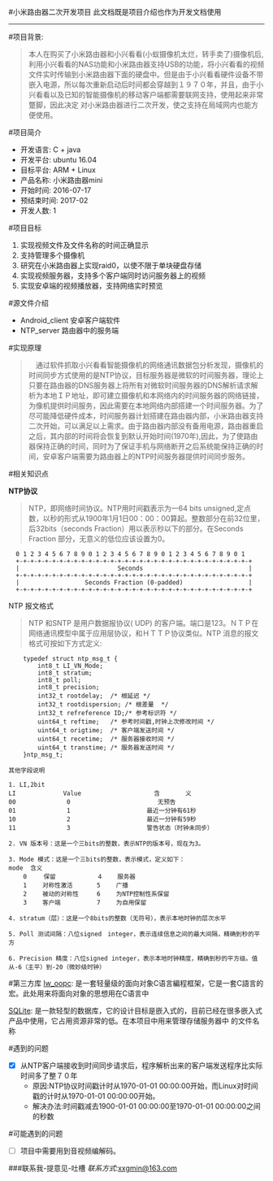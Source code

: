 #小米路由器二次开发项目
		此文档既是项目介绍也作为开发文档使用


----------


#项目背景:

> 本人在购买了小米路由器和小兴看看(小蚁摄像机太烂，转手卖了)摄像机后,利用小兴看看的NAS功能和小米路由器支持USB的功能，将小兴看看的视频文件实时传输到小米路由器下面的硬盘中。但是由于小兴看看硬件设备不带嵌入电源，所以每次重新启动后时间都会穿越到１９７０年，并且，由于小兴看看以及已知的智能摄像机的移动客户端都需要联网支持，使用起来非常蹩脚，因此决定
对小米路由器进行二次开发，使之支持在局域网内也能方便使用。

#项目简介
 - 开发语言: C + java
 - 开发平台: ubuntu 16.04
 - 目标平台: ARM + Linux
 - 产品名称: 小米路由器mini
 - 开始时间: 2016-07-17
 - 预结束时间: 2017-02
 - 开发人数: 1

#项目目标
 1. 实现视频文件及文件名称的时间正确显示
 2. 支持管理多个摄像机
 3. 研究在小米路由器上实现raid0，以使不限于单块硬盘存储
 4. 实现视频服务器，支持多个客户端同时访问服务器上的视频
 5. 实现安卓端的视频播放器，支持网络实时预览

#源文件介绍
 - Android_client	安卓客户端软件
 - NTP_server		路由器中的服务端

#实现原理
>　通过软件抓取小兴看看智能摄像机的网络通讯数据包分析发现，摄像机的时间同步方式使用的是NTP协议，目标服务器是微软的时间服务器，理论上只要在路由器的DNS服务器上将所有对微软时间服务器的DNS解析请求解析为本地ＩＰ地址，即可建立摄像机和本网络内的时间服务器的网络链接，为像机提供时间服务，因此需要在本地网络内部搭建一个时间服务器。为了尽可能降低硬件成本，时间服务器计划搭建在路由器内部，小米路由器支持二次开始，可以满足以上需求。由于路由器内部没有备用电源，路由器重启之后，其内部的时间将会恢复到默认开始时间(1970年),因此，为了使路由器保持正确的时间，同时为了保证手机与网络断开之后系统能保持正确的时间，安卓客户端需要为路由器上的NTP时间服务器提供时间同步服务。

#相关知识点

**NTP协议**
>NTP，即网络时间协议。NTP用时间戳表示为一64 bits unsigned,定点数，以秒的形式从1900年1月1日00：00：00算起。整数部分在前32位里，后32bits（seconds Fraction）用以表示秒以下的部分。在Seconds Fraction 部分，无意义的低位应该设置为0。

      0 1 2 3 4 5 6 7 8 9 0 1 2 3 4 5 6 7 8 9 0 1 2 3 4 5 6 7 8 9 0 1
      +-+-+-+-+-+-+-+-+-+-+-+-+-+-+-+-+-+-+-+-+-+-+-+-+-+-+-+-+-+-+-+-+
      |                           Seconds                             |
      +-+-+-+-+-+-+-+-+-+-+-+-+-+-+-+-+-+-+-+-+-+-+-+-+-+-+-+-+-+-+-+-+
      |                  Seconds Fraction (0-padded)                  |
      +-+-+-+-+-+-+-+-+-+-+-+-+-+-+-+-+-+-+-+-+-+-+-+-+-+-+-+-+-+-+-+-+

NTP 报文格式
>NTP 和SNTP 是用户数据报协议( UDP) 的客户端。端口是123。ＮＴＰ在网络通讯模型中属于应用层协议，和ＨＴＴＰ协议类似。NTP 消息的报文格式可按如下方式定义:

		typedef struct ntp_msg_t {
			int8_t LI_VN_Mode;
			int8_t stratum;
			int8_t poll;
			int8_t precision;
			int32_t rootdelay;	/* 根延迟 */
			int32_t rootdispersion;	/* 根差量  */
			int32_t refreference ID;/* 参考标识符 */
			uint64_t reftime;	/* 参考时间戳,时钟上次修改时间 */
			uint64_t origtime;  /* 客户端发送时间 */
			uint64_t recetime;  /* 服务器接收时间 */
			uint64_t transtime; /* 服务器发送时间 */
		}ntp_msg_t;

	其他字段说明
	
	1. LI,2bit
    LI             Value                    含		义
    00              0                        无预告
    01              1                     最近一分钟有61秒
    10              2                     最近一分钟有59秒
    11              3                     警告状态（时钟未同步）

    2. VN 版本号：这是一个三bits的整数，表示NTP的版本号，现在为3。
    
    3. Mode 模式：这是一个三bits的整数，表示模式，定义如下：
    mode  含义         
        0   　保留　　　　　　　4 　　服务器
        1　　 对称性激活　　　　5　　 广播
        2 　　被动的对称性　　　6 　　为NTP控制性系保留
        3 　　客户端　　　　　　7　　 为自用保留

    4. stratum（层）：这是一个8bits的整数（无符号），表示本地时钟的层次水平
  
    5. Poll 测试间隔：八位signed　integer，表示连续信息之间的最大间隔，精确到秒的平方  
    
    6. Precision 精度：八位signed integer，表示本地时钟精度，精确到秒的平方级。值从-6（主平）到-20（微妙级时钟）

#第三方库
[lw_oopc](#):
	是一套轻量级的面向对象C语言編程框架，它是一套C語言的宏。此处用来将面向对象的思想用在C语言中

[SQLite](https://www.sqlite.org/):
	是一款轻型的数据库，它的设计目标是嵌入式的，目前已经在很多嵌入式产品中使用，它占用资源非常的低。在本项目中用来管理存储服务器中
	的文件名称
	
#遇到的问题
 - [x] 从NTP客户端接收到时间同步请求后，程序解析出来的客户端发送程序比实际时间多了整７０年
    - 原因:NTP协议时间戳计时从1970-01-01 00:00:00开始，而Linux对时间戳的计时从1970-01-01 00:00:00开始。
    - 解决办法:时间戳减去1900-01-01 00:00:00至1970-01-01 00:00:00之间的秒数

#可能遇到的问题
 - [ ] 项目中需要用到音视频编解码。

###联系我-提意见-吐槽
 *联系方式*:<xxgmin@163.com>


